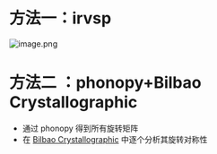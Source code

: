 # 方法一：irvsp
![image.png](https://jf-1325624113.cos.ap-guangzhou.myqcloud.com/study_picture/202405150947992.png)

# 方法二 ：phonopy+Bilbao Crystallographic 

- 通过 phonopy 得到所有旋转矩阵
- 在 [Bilbao Crystallographic](<(https://www.cryst.ehu.es/cryst/matrices.html)>) 中逐个分析其旋转对称性
